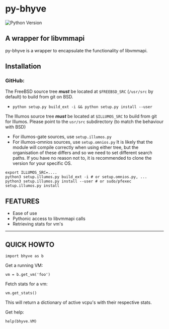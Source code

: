 # py-bhyve

![Python Version](https://img.shields.io/badge/Python-3.6-blue.svg)

## A wrapper for libvmmapi

py-bhyve is a wrapper to encapsulate the functionality of libvmmapi.

## Installation

### GitHub:

The FreeBSD source tree ***must*** be located at `$FREEBSD_SRC` (`/usr/src` by default) to build from git on BSD.

- `python setup.py build_ext -i && python setup.py install --user`

The Illumos source tree ***must*** be located at `$ILLUMOS_SRC` to build from git for Illumos. Please point to the `usr/src` subdirectory (to match the behaviour with BSD)
  - For illumos-gate sources, use `setup.illumos.py`
  - For illumos-omnios sources, use `setup.omnios.py`
It is likely that the module will compile correctly when using either tree, but the organisation of these differs and so we need to set different search paths. If you have no reason not to, it is recommended to clone the version for your specific OS.
```
export ILLUMOS_SRC=....
python3 setup.illumos.py build_ext -i # or setup.omnios.py, ...
python3 setup.illumos.py install --user # or sudo/pfexec setup.illumos.py install
```

## FEATURES

- Ease of use
- Pythonic access to libvmmapi calls
- Retrieving stats for vm's

----

## QUICK HOWTO

`import bhyve as b`

Get a running VM:

`vm = b.get_vm('foo')`

Fetch stats for a vm:

`vm.get_stats()`

This will return a dictionary of active vcpu's with their respective stats.

Get help:

`help(bhyve.VM)`
